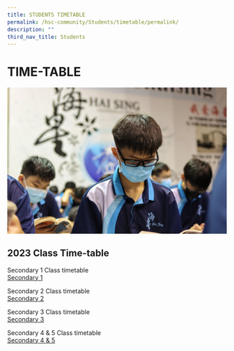 ```yaml
---
title: STUDENTS TIMETABLE
permalink: /hsc-community/Students/timetable/permalink/
description: ""
third_nav_title: Students
---
```

TIME-TABLE
==========

![](/images/timetable.jpeg)

2023 Class Time-table
---------------------

Secondary 1 Class timetable   
[Secondary 1](/files/Time%20Table/sec%201-2023%20tt.pdf)

Secondary 2 Class timetable   
[Secondary 2](/files/Time%20Table/sec%202-2023%20tt.pdf)

Secondary 3 Class timetable   
[Secondary 3](/files/Time%20Table/sec%203-2023%20tt.pdf)

Secondary 4 & 5 Class timetable   
[Secondary 4 & 5](/files/Time%20Table/sec%204&5-2023%20tt.pdf)